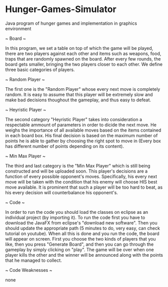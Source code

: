 # Hunger-Games-Simulator
Java program of hunger games and implementation in graphics environment

~ Board ~

In this program, we set a table on top of which the game will be played, there are two players against each other and items such as weapons,
food, traps that are randomly spawned on the board. After every few rounds, the board gets smaller, bringing the two players closer to each
other. We define three basic categories of players. 

~ Random Player ~

The first one is the "Random Player" whose every next move is completely random. It is easy to assume that this player will be extremely slow
and make bad decisions thoughout the gameplay, and thus easy to defeat.

~ Heyristic Player ~

The second category "Heyristic Player" takes into consideration a respectable ammount of parameters in order to dicide the next move. He weighs
the importance of all available moves based on the items contained in each board box. His final decision is based on the maximum number of points 
he is able to gather by choosing the right spot to move in (Every box has different number of points depending on its content).

~ Min Max Player ~

The third and last category is the "Min Max Player" which is still being constructed and will be uploaded soon. This player's decisions 
are a function of every possible opponent's moves. Specifically, his every next move will be taken with the condition that his enemy will choose 
HIS best move available. It is prominent that such a player will be too hard to beat, as his every decision will counterbalance his opponent's.

~ Code ~

In order to run the code you should load the classes on eclipse as an individual project (by importing it). To run the code first you have to download 
the JavaFX from eclipse's "download new software". Then you should update the appropriate path (5 minutes to do, very easy, can check tutorial on youtube).
When all this is done and you run the code, the board will appear on screen. First you choose the two kinds of players that you like, then you press 
"Generate Board", and then you can go through the gameplay by simply clicking on "play". The game will be over when one player kills the other and the winner
will be announced along with the points that he managed to collect.

~ Code Weaknesses ~

none
